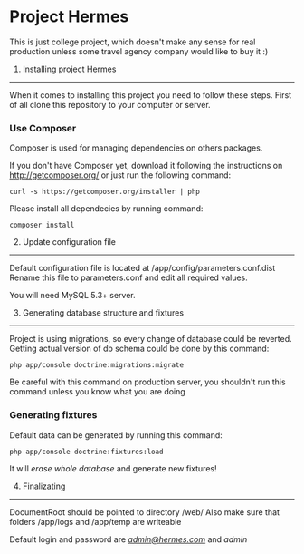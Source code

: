 Project Hermes
========================

This is just college project, which doesn't make any sense for real production unless some travel agency company would like to buy it :)


1) Installing project Hermes
----------------------------------

When it comes to installing this project you need to follow these steps.
First of all clone this repository to your computer or server.

### Use Composer

Composer is used for managing dependencies on others packages.

If you don't have Composer yet, download it following the instructions on
http://getcomposer.org/ or just run the following command:

    curl -s https://getcomposer.org/installer | php

Please install all dependecies by running command:

    composer install


2) Update configuration file
----------------------------

Default configuration file is located at /app/config/parameters.conf.dist
Rename this file to parameters.conf and edit all required values.

You will need MySQL 5.3+ server.


3) Generating database structure and fixtures
---------------------------------------------

Project is using migrations, so every change of database could be reverted. Getting actual version of db schema could be done by this command:

    php app/console doctrine:migrations:migrate

Be careful with this command on production server, you shouldn't run this command unless you know what you are doing

### Generating fixtures

Default data can be generated by running this command:

    php app/console doctrine:fixtures:load

It will *erase whole database* and generate new fixtures!


4) Finalizating
----------------------

DocumentRoot should be pointed to directory /web/
Also make sure that folders /app/logs and /app/temp are writeable

Default login and password are *admin@hermes.com* and *admin*

